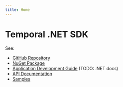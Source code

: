 ```yaml
---
title: Home
---
```


# Temporal .NET SDK

See:

* [GitHub Repository](https://github.com/temporalio/sdk-dotnet)
* [NuGet Package](https://www.nuget.org/packages/Temporalio)
* [Application Development Guide](https://docs.temporal.io/application-development) (TODO: .NET docs)
* [API Documentation](/api)
* [Samples](https://github.com/temporalio/samples-dotnet)